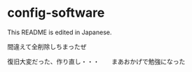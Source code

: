 # config-software

This README is edited in Japanese.

間違えて全削除しちまったぜ

復旧大変だった、作り直し・・・　　まあおかげで勉強になった
